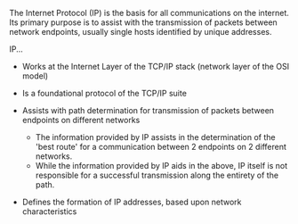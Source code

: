 
The Internet Protocol (IP) is the basis for all communications on the internet. Its primary purpose is to assist with the transmission of packets between network endpoints, usually single hosts identified by unique addresses. 

IP...
- Works at the Internet Layer of the TCP/IP stack (network layer of the OSI model)
  
- Is a foundational protocol of the TCP/IP suite
  
- Assists with path determination for transmission of packets between endpoints on different networks
	- The information provided by IP assists in the determination of the 'best route' for a communication between 2 endpoints on 2 different networks.
	- While the information provided by IP aids in the above, IP itself is not responsible for a successful transmission along the entirety of the path.
	  
- Defines the formation of IP addresses, based upon network characteristics